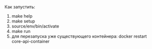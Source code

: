 Как запустить:
1. make help
2. make setup
3. source/env/bin/activate
4. make run
5. для перезапуска уже существующего контейнера: docker restart core-api-container

